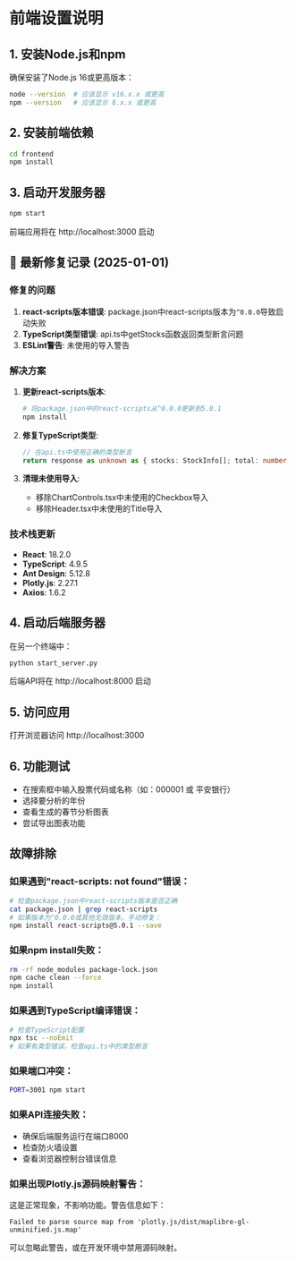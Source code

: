 
# 前端设置说明

## 1. 安装Node.js和npm
确保安装了Node.js 16或更高版本：
```bash
node --version  # 应该显示 v16.x.x 或更高
npm --version   # 应该显示 8.x.x 或更高
```

## 2. 安装前端依赖
```bash
cd frontend
npm install
```

## 3. 启动开发服务器
```bash
npm start
```
前端应用将在 http://localhost:3000 启动

## 🔧 最新修复记录 (2025-01-01)

### 修复的问题
1. **react-scripts版本错误**: package.json中react-scripts版本为`^0.0.0`导致启动失败
2. **TypeScript类型错误**: api.ts中getStocks函数返回类型断言问题
3. **ESLint警告**: 未使用的导入警告

### 解决方案
1. **更新react-scripts版本**:
   ```bash
   # 将package.json中的react-scripts从^0.0.0更新到5.0.1
   npm install
   ```

2. **修复TypeScript类型**:
   ```typescript
   // 在api.ts中使用正确的类型断言
   return response as unknown as { stocks: StockInfo[]; total: number };
   ```

3. **清理未使用导入**:
   - 移除ChartControls.tsx中未使用的Checkbox导入
   - 移除Header.tsx中未使用的Title导入

### 技术栈更新
- **React**: 18.2.0
- **TypeScript**: 4.9.5
- **Ant Design**: 5.12.8
- **Plotly.js**: 2.27.1
- **Axios**: 1.6.2

## 4. 启动后端服务器
在另一个终端中：
```bash
python start_server.py
```
后端API将在 http://localhost:8000 启动

## 5. 访问应用
打开浏览器访问 http://localhost:3000

## 6. 功能测试
- 在搜索框中输入股票代码或名称（如：000001 或 平安银行）
- 选择要分析的年份
- 查看生成的春节分析图表
- 尝试导出图表功能

## 故障排除

### 如果遇到"react-scripts: not found"错误：
```bash
# 检查package.json中react-scripts版本是否正确
cat package.json | grep react-scripts
# 如果版本为^0.0.0或其他无效版本，手动修复：
npm install react-scripts@5.0.1 --save
```

### 如果npm install失败：
```bash
rm -rf node_modules package-lock.json
npm cache clean --force
npm install
```

### 如果遇到TypeScript编译错误：
```bash
# 检查TypeScript配置
npx tsc --noEmit
# 如果有类型错误，检查api.ts中的类型断言
```

### 如果端口冲突：
```bash
PORT=3001 npm start
```

### 如果API连接失败：
- 确保后端服务运行在端口8000
- 检查防火墙设置
- 查看浏览器控制台错误信息

### 如果出现Plotly.js源码映射警告：
这是正常现象，不影响功能。警告信息如下：
```
Failed to parse source map from 'plotly.js/dist/maplibre-gl-unminified.js.map'
```
可以忽略此警告，或在开发环境中禁用源码映射。
